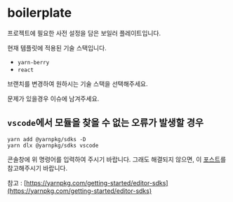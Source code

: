 # boilerplate

프로젝트에 필요한 사전 설정을 담은 보일러 플레이트입니다.

현재 템플릿에 적용된 기술 스택입니다.

- `yarn-berry`
- `react`

브랜치를 변경하여 원하시는 기술 스택을 선택해주세요.

문제가 있을경우 이슈에 남겨주세요.

## `vscode`에서 모듈을 찾을 수 없는 오류가 발생할 경우

```shell
yarn add @yarnpkg/sdks -D
yarn dlx @yarnpkg/sdks vscode
```

콘솔창에 위 명령어를 입력하여 주시기 바랍니다.
그래도 해결되지 않으면, 이 [포스트](https://usage.tistory.com/172)를 참고해주시기 바랍니다.

참고 : [https://yarnpkg.com/getting-started/editor-sdks](https://yarnpkg.com/getting-started/editor-sdks)
